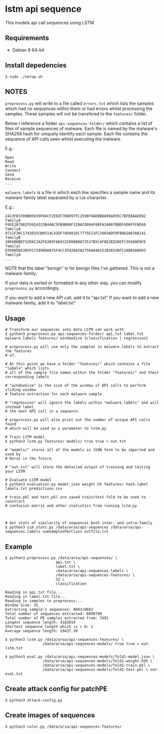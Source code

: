 # lstm api sequence

This models api call sequences using LSTM

## Requirements
  * Debian 9 64-bit

## Install depedencies
```
$ sudo ./setup.sh
```

## NOTES
`preprocess.py` will write to a file called `errors.txt` which lists the samples
which had no sequences within them or had errors whilst processing the samples.
These samples will not be transfered to the `features/` folder.

Below I reference a folder `api-sequences-folder/` which contains a list of files
of sample sequences of malware. Each file is named by the malware's SHA256 hash
for uniquely identify each sample. Each file contains the sequence of API calls
seen whilst executing the malware.

E.g.:
```
Open
Read
Write
Connect
Send
Receive
...
```

`malware.labels` is a file in which each line specifies a sample name and its
malware family label separated by a `tab` character.

E.g.:
```
2413FB3709B05939F04CF2E92F7D0897FC2596F9AD0B8A9EA855C7BFEBAAE892    familyA
F6FE187982FD924333B446C5FB9B96F328AC8994F88FA34007DBDF4D0FFFBE60    familyA
9711F36C1743E55CB0514C43DF74D981DC7775E11FC3465ADF0F80A2A07AB141    familyB
28E60DBEF52D6C2A2FA385FA04C2CD0880A71517B5C4F0E2ED28EFC393A9E9CE    familyC
E59905D5305FCC54909A875F4CC3F426A3A27584A461E1B16530FC2AD85A0693    familyA
...
```


NOTE that the label "benign" is for benign files I've gathered. This is not a malware
family.

If your data is sorted or formatted in any other way, you can modify `preprocess.py`
accordingly.

If you want to add a new API call, add it to "api.txt"
If you want to add a new malware famliy, add it to "label.txt"

## Usage
```
# Transform our sequences into data LSTM can work with
$ python3 preprocess.py api-sequences-folder/ api.txt label.txt malware.labels features/ windowSize {classification | regression}

# preprocess.py will use only the samples in malware.labels to extract the features
# of.

# At this point we have a folder "features/" which contains a file "labels" which lists
# all of the sample file names within the folder "features/" and their corresponding labels

# "windowSize" is the size of the window of API calls to perform sliding window
# feature extraction for each malware sample.

# "regression" will ignore the labels within "malware.labels" and will instead label
# the next API call in a sequence.

# preprocess.py will also print out the number of unique API calls found
# which will be used as a parameter to lstm.py

# Train LSTM model
$ python3 lstm.py features/ models/ true true > out.txt

# "models/" stores all of the models in JSON form to be imported and used by
# Keras in the future.

# "out.txt" will store the detailed output of training and testing your LSTM

# Evaluate LSTM model
$ python3 evaluation.py model.json weight.h5 features/ hash.label labels.txt predictions.csv

# train.pkl and test.pkl are saved train/test fold to be used to construct
# confusion matrix and other statistics from running lstm.py



# Get stats of similarity of sequences both inter- and intra-family
$ python3 sim_stats.py /data/arsa/api-sequences /data/arsa/api-sequences.labels numSamplesPerClass outfile.txt
```

## Example
```
$ python3 preprocess.py /data/arsa/api-sequences/ \
                       api.txt \
                       label.txt \
                       /data/arsa/api-sequences.labels \
                       /data/arsa/api-sequences-features/ \
                       32 \
                       classification

Reading in api.txt file...
Reading in label.txt file...
Reading in samples to preprocess...
Window Size: 32
Extracting sample's sequences: 8683/8683
Total number of sequences extracted: 6890790
Total number of PE samples extracted from: 7491
Longest sequence length: 4182014
Shortest sequence length which is > 0: 1
Average sequence length: 29437.39

$ python3 lstm.py /data/arsa/api-sequences-features/ \
                 /data/arsa/api-sequences-models/ true true > out-lstm.txt

$ python3 eval.py /data/arsa/api-sequences-models/fold1-model.json \
                 /data/arsa/api-sequences-models/fold1-weight.hd5 \
                 /data/arsa/api-sequences-models/fold1-train.pkl \
                 /data/arsa/api-sequences-models/fold1-test.pkl > out-eval.txt
```

## Create attack config for patchPE
```
$ python3 attack-config.py
```

## Create images of sequences
```
$ python3 color.py /data/arsa/api-sequences-features/
```
